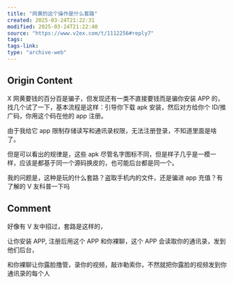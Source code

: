 ```yaml
---
title: "网黄的这个操作是什么套路"
created: 2025-03-24T21:22:31
modified: 2025-03-24T21:22:40
source: "https://www.v2ex.com/t/1112256#reply7"
tags:
tags-link:
type: "archive-web"
---
```


## Origin Content

X 网黄要钱的百分百是骗子，但发现还有一类不直接要钱而是骗你安装 APP 的，找几个试了一下，基本流程是这样：引导你下载 apk 安装，然后对方给你个 ID/推广码，你用这个码在他的 app 注册。

由于我给它 app 限制存储读写和通讯录权限，无法注册登录，不知道里面是啥了。

但是可以看出的规律是，这些 apk 尽管名字图标不同，但是样子几乎是一模一样，应该是都基于同一个源码换皮的，也可能后台都是同一个。

我的问题是，这种是玩的什么套路？盗取手机内的文件，还是骗进 app 充值？有了解的 V 友科普一下吗

## Comment

好像有 V 友中招过，套路是这样的，

让你安装 APP, 注册后用这个 APP 和你裸聊，这个 APP 会读取你的通讯录，发到他们后台，

和你裸聊让你露脸撸管，录你的视频，敲诈勒索你，不然就把你露脸的视频发到你通讯录的每个人
